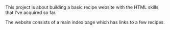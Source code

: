This project is about building a basic recipe website with the HTML skills that I've acquired so far.

The website consists of a main index page which has links to a few recipes.